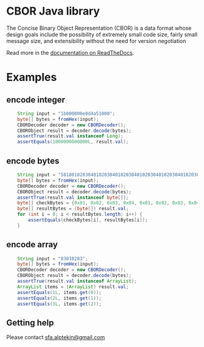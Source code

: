 # CBOR Java library

The Concise Binary Object Representation (CBOR) is a data format whose design goals include the possibility of extremely small code size, fairly small message size, and extensibility without the need for version negotiation

Read more in the [documentation on ReadTheDocs](http://cbor.io/). 

# Examples
## encode integer 
```java
    String input = "1b000000e8d4a51000";
    byte[] bytes = fromHex(input);
    CBORDecoder decoder = new CBORDecoder();
    CBORObject result = decoder.decode(bytes);
    assertTrue(result.val instanceof Long);
    assertEquals(1000000000000L, result.val);
```
## encode bytes 
```java
    String input = "5818010203040102030401020304010203040102030401020304";
    byte[] bytes = fromHex(input);
    CBORDecoder decoder = new CBORDecoder();
    CBORObject result = decoder.decode(bytes);
    assertTrue(result.val instanceof byte[]);
    byte[] checkBytes = {0x01, 0x02, 0x03, 0x04, 0x01, 0x02, 0x03, 0x04, 0x01, 0x02, 0x03, 0x04, 0x01, 0x02, 0x03, 0x04, 0x01, 0x02, 0x03, 0x04, 0x01, 0x02, 0x03, 0x04};
    byte[] resultBytes = (byte[]) result.val;
    for (int i = 0; i < resultBytes.length; i++) {
        assertEquals(checkBytes[i], resultBytes[i]);
    }
```
## encode array 
```java
    String input = "83010203";
    byte[] bytes = fromHex(input);
    CBORDecoder decoder = new CBORDecoder();
    CBORObject result = decoder.decode(bytes);
    assertTrue(result.val instanceof ArrayList);
    ArrayList items = (ArrayList) result.val;
    assertEquals(1L, items.get(0));
    assertEquals(2L, items.get(1));
    assertEquals(3L, items.get(2));
```

## Getting help

Please contact sfa.alptekin@gmail.com
